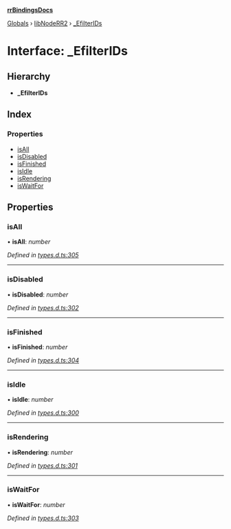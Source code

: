 **[rrBindingsDocs](../README.md)**

[Globals](../README.md) › [libNodeRR2](../modules/libnoderr2.md) › [_EfilterIDs](libnoderr2._efilterids.md)

# Interface: _EfilterIDs

## Hierarchy

* **_EfilterIDs**

## Index

### Properties

* [isAll](libnoderr2._efilterids.md#isall)
* [isDisabled](libnoderr2._efilterids.md#isdisabled)
* [isFinished](libnoderr2._efilterids.md#isfinished)
* [isIdle](libnoderr2._efilterids.md#isidle)
* [isRendering](libnoderr2._efilterids.md#isrendering)
* [isWaitFor](libnoderr2._efilterids.md#iswaitfor)

## Properties

###  isAll

• **isAll**: *number*

*Defined in [types.d.ts:305](https://github.com/Novalis15/rrBindings/blob/33d8d78/nodeJS/win64/v6/types.d.ts#L305)*

___

###  isDisabled

• **isDisabled**: *number*

*Defined in [types.d.ts:302](https://github.com/Novalis15/rrBindings/blob/33d8d78/nodeJS/win64/v6/types.d.ts#L302)*

___

###  isFinished

• **isFinished**: *number*

*Defined in [types.d.ts:304](https://github.com/Novalis15/rrBindings/blob/33d8d78/nodeJS/win64/v6/types.d.ts#L304)*

___

###  isIdle

• **isIdle**: *number*

*Defined in [types.d.ts:300](https://github.com/Novalis15/rrBindings/blob/33d8d78/nodeJS/win64/v6/types.d.ts#L300)*

___

###  isRendering

• **isRendering**: *number*

*Defined in [types.d.ts:301](https://github.com/Novalis15/rrBindings/blob/33d8d78/nodeJS/win64/v6/types.d.ts#L301)*

___

###  isWaitFor

• **isWaitFor**: *number*

*Defined in [types.d.ts:303](https://github.com/Novalis15/rrBindings/blob/33d8d78/nodeJS/win64/v6/types.d.ts#L303)*